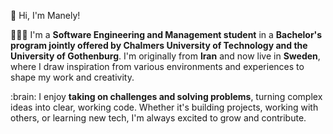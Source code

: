 👋 Hi, I'm Manely!
<p>
👩🏻‍💻 I'm a <strong>Software Engineering and Management student</strong> in a <strong>Bachelor's program jointly offered by Chalmers University of Technology and the University of Gothenburg</strong>. I'm originally from <strong>Iran</strong> and now live in <strong>Sweden</strong>, where I draw inspiration from various environments and experiences to shape my work and creativity.
</p>

<p>
:brain: I enjoy <strong>taking on challenges and solving problems</strong>, turning complex ideas into clear, working code. Whether it's building projects, working with others, or learning new tech, I'm always excited to grow and contribute.
</p>


